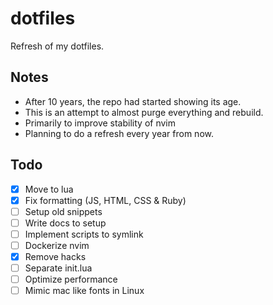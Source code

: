# dotfiles

Refresh of my dotfiles.

## Notes

- After 10 years, the repo had started showing its age.
- This is an attempt to almost purge everything and rebuild.
- Primarily to improve stability of nvim
- Planning to do a refresh every year from now.

## Todo

- [x] Move to lua
- [x] Fix formatting (JS, HTML, CSS & Ruby)
- [ ] Setup old snippets
- [ ] Write docs to setup
- [ ] Implement scripts to symlink
- [ ] Dockerize nvim
- [x] Remove hacks
- [ ] Separate init.lua
- [ ] Optimize performance
- [ ] Mimic mac like fonts in Linux
